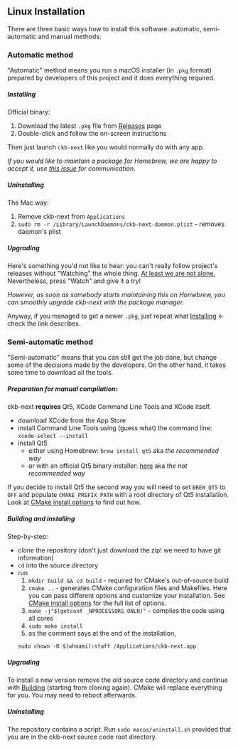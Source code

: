 ## Linux Installation

There are three basic ways how to install this software: automatic, semi-automatic and manual methods.

### Automatic method

"Automatic" method means you run a macOS installer (in `.pkg` format) prepared by developers of this project and it does everything required.

##### Installing

Official binary:

1. Download the latest `.pkg` file from [Releases](https://github.com/mattanger/ckb-next/releases) page
2. Double-click and follow the on-screen instructions

Then just launch `ckb-next` like you would normally do with any app.

*If you would like to maintain a package for Homebrew, we are happy to accept it, use [this issue](https://github.com/mattanger/ckb-next/issues/5) for communication*.

##### Uninstalling

The Mac way:

1. Remove ckb-next from `Applications`
2. `sudo rm -r /Library/LaunchDaemons/ckb-next-daemon.plist` - removes daemon's plist

##### Upgrading

Here's something you'd not like to hear: you can't really follow project's releases without "Watching" the whole thing. [At least we are not alone.](https://github.com/isaacs/github/issues/410) Nevertheless, press "Watch" and give it a try!

*However, as soon as somebody starts maintaining this on Homebrew, you can smoothly upgrade ckb-next with the package manager.*

Anyway, if you managed to get a newer `.pkg`, just repeat what [Installing](MACOS_INSTALLATION.md#installing) <- check the link describes.


### Semi-automatic method

"Semi-automatic" means that you can still get the job done, but change some of the decisions made by the developers. On the other hand, it takes some time to download all the tools.

##### Preparation for manual compilation:

ckb-next **requires** Qt5, XCode Command Line Tools and XCode itself.

* download XCode from the App Store
* install Command Line Tools using (guess what) the command line: `xcode-select --install`
* install Qt5
    * either using Homebrew: `brew install qt5` aka *the recommended way*
    * or with an official Qt5 binary installer: [here](https://www.qt.io/download-open-source/) aka *the not recommended way*

If you decide to install Qt5 the second way you will need to set `BREW_QT5` to `OFF` and populate `CMAKE_PREFIX_PATH` with a root directory of Qt5 installation. Look at [CMake install options](CMAKE_CONFIG.md) to find out how.

##### Building and installing

Step-by-step:

* *clone* the repository (don't just download the zip! we need to have git information)
* `cd` into the source directory
* run
	1. `mkdir build && cd build` - required for CMake's out-of-source build
	2. `cmake ..` - generates CMake configuration files and Makefiles. Here you can pass different options and customize your installation. See [CMake install options](CMAKE_CONFIG.md) for the full list of options.
	3. `make -j"$(getconf _NPROCESSORS_ONLN)"` - compiles the code using all cores
	4. `sudo make install`
	5. as the comment says at the end of the installation, 
	```
	sudo chown -R $(whoami):staff /Applications/ckb-next.app
	```

##### Upgrading

To install a new version remove the old source code directory and continue with [Building](LINUX_INSTALLATION.md#building) (starting from cloning again). CMake will replace everything for you. You may need to reboot afterwards.

##### Uninstalling

The repository contains a script. Run `sudo macos/uninstall.sh` provided that you are in the ckb-next source code root directory.

